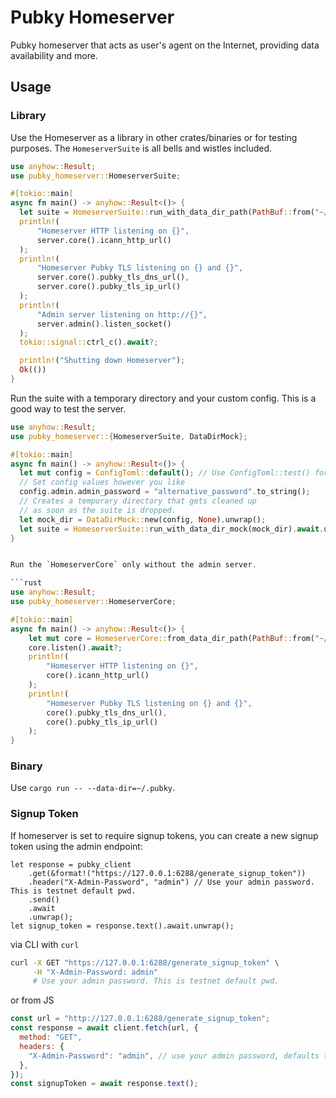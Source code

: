 # Pubky Homeserver

Pubky homeserver that acts as user's agent on the Internet, providing data availability and more.

## Usage

### Library

Use the Homeserver as a library in other crates/binaries or for testing purposes.
The `HomeserverSuite` is all bells and wistles included.

```rust
use anyhow::Result;
use pubky_homeserver::HomeserverSuite;

#[tokio::main]
async fn main() -> anyhow::Result<()> {
  let suite = HomeserverSuite::run_with_data_dir_path(PathBuf::from("~/.pubky")).await?;
  println!(
      "Homeserver HTTP listening on {}",
      server.core().icann_http_url()
  );
  println!(
      "Homeserver Pubky TLS listening on {} and {}",
      server.core().pubky_tls_dns_url(),
      server.core().pubky_tls_ip_url()
  );
  println!(
      "Admin server listening on http://{}",
      server.admin().listen_socket()
  );
  tokio::signal::ctrl_c().await?;

  println!("Shutting down Homeserver");
  Ok(())
}
```

Run the suite with a temporary directory and your custom config. This is a good way to test the server.

```rust
use anyhow::Result;
use pubky_homeserver::{HomeserverSuite, DataDirMock};

#[tokio::main]
async fn main() -> anyhow::Result<()> {
  let mut config = ConfigToml::default(); // Use ConfigToml::test() for random ports.
  // Set config values however you like
  config.admin.admin_password = "alternative_password".to_string();
  // Creates a temporary directory that gets cleaned up 
  // as soon as the suite is dropped.
  let mock_dir = DataDirMock::new(config, None).unwrap(); 
  let suite = HomeserverSuite::run_with_data_dir_mock(mock_dir).await.unwrap();
}


Run the `HomeserverCore` only without the admin server.

```rust
use anyhow::Result;
use pubky_homeserver::HomeserverCore;

#[tokio::main]
async fn main() -> anyhow::Result<()> {
    let mut core = HomeserverCore::from_data_dir_path(PathBuf::from("~/.pubky")).await?;
    core.listen().await?;
    println!(
        "Homeserver HTTP listening on {}",
        core().icann_http_url()
    );
    println!(
        "Homeserver Pubky TLS listening on {} and {}",
        core().pubky_tls_dns_url(),
        core().pubky_tls_ip_url()
    );
}
```

### Binary

Use `cargo run -- --data-dir=~/.pubky`.

### Signup Token

If homeserver is set to require signup tokens, you can create a new signup token using the admin endpoint:

```rust,ignore
let response = pubky_client
    .get(&format!("https://127.0.0.1:6288/generate_signup_token"))
    .header("X-Admin-Password", "admin") // Use your admin password. This is testnet default pwd.
    .send()
    .await
    .unwrap();
let signup_token = response.text().await.unwrap();
```

via CLI with `curl`

```bash
curl -X GET "https://127.0.0.1:6288/generate_signup_token" \
     -H "X-Admin-Password: admin"
     # Use your admin password. This is testnet default pwd.
```

or from JS

```js
const url = "http://127.0.0.1:6288/generate_signup_token";
const response = await client.fetch(url, {
  method: "GET",
  headers: {
    "X-Admin-Password": "admin", // use your admin password, defaults to testnet password.
  },
});
const signupToken = await response.text();
```